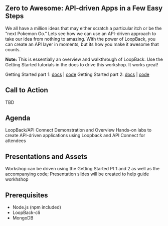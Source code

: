 Zero to Awesome: API-driven Apps in a Few Easy Steps
---

We all have a million ideas that may either scratch a particular itch or be the “next Pokemon Go.” Lets see how we can use an API-driven approach to take our idea from nothing to amazing. With the power of LoopBack, you can create an API layer in moments, but its how you make it awesome that counts.

**Note:** This is essentially an overview and walkthrough of LoopBack. Use the Getting Started tutorials in the docs to drive this workshop. It works great!

Getting Started part 1: [docs](http://loopback.io/doc/en/lb3/Getting-started-with-LoopBack.html) | [code](https://github.com/strongloop/loopback-getting-started)
Getting Started part 2: [docs](http://loopback.io/doc/en/lb3/Getting-started-part-II.html) | [code](https://github.com/strongloop/loopback-getting-started-intermediate)


## Call to Action

TBD

## Agenda

LoopBack/API Connect Demonstration and Overview
Hands-on labs to create API-driven applications using Loopback and API Connect for attendees

## Presentations and Assets

Workshop can be driven using the Getting Started Pt 1 and 2 as well as the accompanying code; Presentation slides will be created to help guide workhshop

## Prerequisites

- Node.js (npm included)
- LoopBack-cli
- MongoDB
